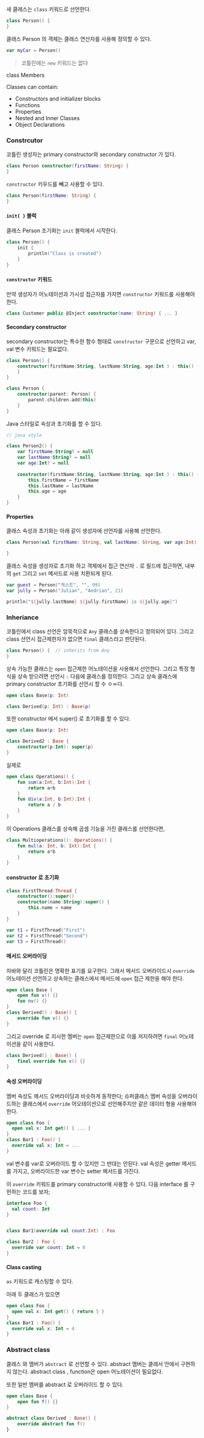 ##

새 클래스는 `class` 키워드로 선언한다.

```kt
class Person() {
}
```

클래스 Person 의 객체는 클래스 연산자를 사용해 정의할 수 있다.

```kt
var myCar = Person()
```

> 코틀린에는 `new` 키워드는 없다


class Members

Classes can contain:

- Constructors and initializer blocks
- Functions
- Properties
- Nested and Inner Classes
- Object Declarations


### Constrcutor

코틀린 생성자는 primary constructor와 secondary constructor 가 있다.

```kt
class Person constructor(firstName: String) {
}
```

`constructor` 키우드를 빼고 사용할 수 있다.

```kt
class Person(firstName: String) {
}
```

#### `init{ }` 블럭

클래스 Person 초기화는 `init` 블럭에서 시작한다.

```kt
class Person() {
    init {
        println("Class is created")
    }
}
```

#### `constructor` 키워드

만약 생성자가 어노테이션과 가시성 접근자를 가지면 `constructor` 키워드를 사용해야 한다.

```kt
class Customer public @Inject constructor(name: String) { ... }
```


#### Secondary constructor

secondary constructor는 특수한 함수 형태로 `constructor` 구문으로 선언하고 var, val 변수 키워드는 필요없다.

```kt
class Person() {
    constructor(firstName:String, lastName:String, age:Int ) : this() {
    }
}
```


```kt
class Person {
    constructor(parent: Person) {
        parent.children.add(this)
    }
}
```


Java 스타일로 속성과 초기화를 할 수 있다.

```kt
// java style

class Person2() {
    var firstName:String? = null
    var lastName:String? = null
    var age:Int? = null
    
    constructor(firstName:String, lastName:String, age:Int ) : this() {
        this.firstName = firstName
        this.lastName = lastName
        this.age = age
    }
}

```



#### Properties

클래스 속성과 초기화는 아래 같이 생성자에 선언자를 사용해 선언한다.

```kt
class Person(val firstName: String, val lastName: String, var age:Int) {

}
```

클래스 속성을 생성자로 초기화 하고 객체에서 접근 연산자 `.` 로 필드에 접근하면, 내부의 `get` 그리고 `set` 메서드로 사용 치환되게 된다. 

```kt
var guest = Person("게스트", "", 99)
var jully = Person("Julian", "Andrian", 21)

println("${jully.lastName} ${jully.firstName} is ${jully.age}")
```



### Inheriance

코틀린에서 class 선언은 암묵적으로 `Any` 클래스를 상속한다고 정의되어 있다. 그리고 class 선언시 접근제한자가 없으면 `final` 클래스라고 판단된다.

```kt
class Person() {  // inherits from Any
}
```

상속 가능한 클래스는 `open` 접근제한 어노테이션을 사용해서 선언한다. 그리고 특정 형식을 상속 받으려면 선언시 `:` 다음에 클래스를 정의한다. 그리고 상속 클래스에 primary constructor 초기화를 선언시 할 수 ㅇㅆ다.

```kt
open class Base(p: Int)

class Derived(p: Int) : Base(p)
```

또한 constructor 에서 super() 로 초기화를 할 수 있다.

```kt
open class Base(p: Int)

class Derived2 : Base {
    constructor(p:Int): super(p)
}
```



실제로 

```kt
open class Operations() {
    fun sum(a:Int, b:Int):Int {
        return a+b
    }
    fun div(a:Int, b:Int):Int {
        return a / b
    }
}
```

이 Operations 클래스를 상속해 곱셈 기능을 가진 클래스를 선언한다면,

```kt
class Multioperations(): Operations() {
    fun mul(a: Int, b: Int):Int {
        return a*b
    }
}
```


#### constructor 로 초기화

```kt
class FirstThread:Thread {
    constructor():super()
    constructor(name:String):super() {
        this.name = name
    }
}

var t1 = FirstThread("First")
var t2 = FirstThread("Second")
var t3 = FirstThread()
```


#### 메서드 오버라이딩

자바와 달리 코틀린은 명확한 표기를 요구한다. 그래서 메서드 오버라이드시 `override` 어노테이션 선언하고 상속하는 클래스에서 메서드에 `open` 접근 제한을 해야 한다.


```kt
open class Base {
    open fun v() {}
    fun nv() {}
}
class Derived() : Base() {
    override fun v() {}
}
```

그리고 override 로 지시한 멤버는 `open` 접근제한으로 이를 저지하려면 `final` 어노테이션을 같이 사용한다.

```kt
class Derived() : Base() {
    final override fun v() {}
}
```


#### 속성 오버라이딩

멤버 속성도 메서드 오버라이딩과 비슷하게 동작한다; 슈퍼클래스 멤버 속성을 오버라이드하는 클래스에서 `override` 어오테이션으로 선언해주지만 같은 데이터 형을 사용해야 한다.


```kt
open class Foo {
  open val x: Int get() { ... }
}
class Bar1 : Foo() {
  override val x: Int = ...
}
```

val 변수를 var로 오버라이드 할 수 있지만 그 반대는 안된다. val 속성은 getter 메서드를 가지고, 오버라이드한 var 변수는 setter 메서드를 가진다.

이 `override` 키워드를 primary constructor에 사용할 수 있다. 다음 interface 를 구헌하는 코드를 보자;

```kt
interface Foo {
  val count: Int
}


class Bar1(override val count:Int) : Foo

class Bar2 : Foo {
  override var count: Int = 0
}

```



#### Class casting

`as` 키워드로 캐스팅할 수 있다.

아래 두 클래스가 있으면 

```kt
open class Foo {
  open val x: Int get() { return 5 }
}
class Bar1 : Foo() {
  override val x: Int = 4
}
```



### Abstract class

클래스 와 멤버가 `abstract` 로 선언할 수 있다. abstract 멤버는 클래서 안에서 구현하지 않는다. abstract class , function은 open 어노테이션이 필요없다.

또한 일반 멤버를 abstract 로 오버라이드 할 수 있다.

```kt
open class Base {
    open fun f() {}
}

abstract class Derived : Base() {
    override abstract fun f()
}
```